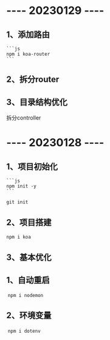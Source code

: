 # ---- 20230129 ----

##  1、添加路由

    ```js
    npm i koa-router
    ```

##  2、拆分router

##  3、目录结构优化

拆分controller

#  ---- 20230128 ---- 

##  1、项目初始化

    ```js
    npm init -y
    ```

 ```js
 git init  
 ```

##  2、项目搭建

  ```js
  npm i koa
  ```

##  3、基本优化

##  1、自动重启 

​	`npm i nodemon`

##    2、环境变量 

​	`npm i dotenv`